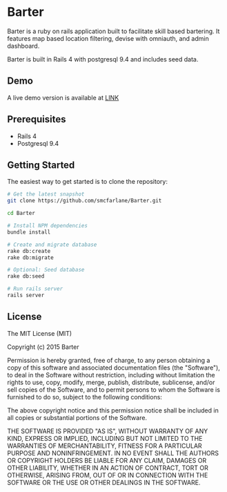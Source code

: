 Barter
================

Barter is a ruby on rails application built to facilitate skill based bartering.  It features map based location filtering, devise with omniauth, and admin dashboard.

Barter is built in Rails 4 with postgresql 9.4 and includes seed data.

Demo
-------------------
A live demo version is available at [LINK](http://)

Prerequisites
-------------

- Rails 4
- Postgresql 9.4

Getting Started
---------------

The easiest way to get started is to clone the repository:

```bash
# Get the latest snapshot
git clone https://github.com/smcfarlane/Barter.git

cd Barter

# Install NPM dependencies
bundle install

# Create and migrate database
rake db:create
rake db:migrate

# Optional: Seed database
rake db:seed

# Run rails server
rails server
```


License
-------------------
The MIT License (MIT)

Copyright (c) 2015 Barter

Permission is hereby granted, free of charge, to any person obtaining a copy
of this software and associated documentation files (the "Software"), to deal
in the Software without restriction, including without limitation the rights
to use, copy, modify, merge, publish, distribute, sublicense, and/or sell
copies of the Software, and to permit persons to whom the Software is
furnished to do so, subject to the following conditions:

The above copyright notice and this permission notice shall be included in
all copies or substantial portions of the Software.

THE SOFTWARE IS PROVIDED "AS IS", WITHOUT WARRANTY OF ANY KIND, EXPRESS OR
IMPLIED, INCLUDING BUT NOT LIMITED TO THE WARRANTIES OF MERCHANTABILITY,
FITNESS FOR A PARTICULAR PURPOSE AND NONINFRINGEMENT. IN NO EVENT SHALL THE
AUTHORS OR COPYRIGHT HOLDERS BE LIABLE FOR ANY CLAIM, DAMAGES OR OTHER
LIABILITY, WHETHER IN AN ACTION OF CONTRACT, TORT OR OTHERWISE, ARISING FROM,
OUT OF OR IN CONNECTION WITH THE SOFTWARE OR THE USE OR OTHER DEALINGS IN
THE SOFTWARE.

